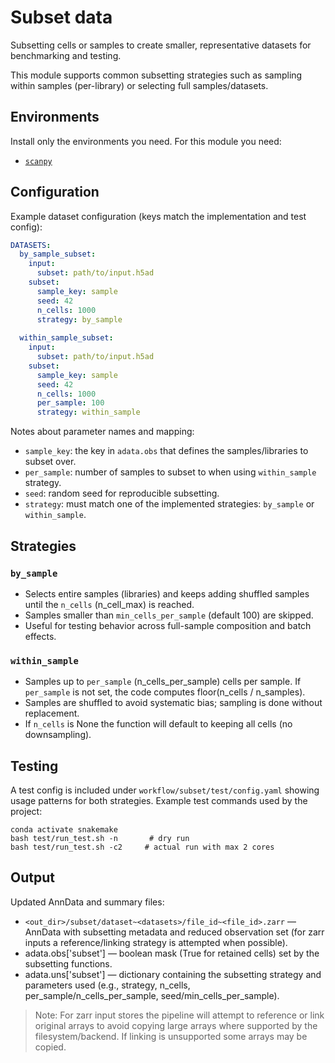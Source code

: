 # Subset data

Subsetting cells or samples to create smaller, representative datasets for benchmarking and testing.

This module supports common subsetting strategies such as sampling within samples (per-library) or selecting full samples/datasets.

## Environments

Install only the environments you need. For this module you need:

- [`scanpy`](https://github.com/HCA-integration/scAtlasTb/blob/main/envs/scanpy.yaml)

## Configuration

Example dataset configuration (keys match the implementation and test config):

```yaml
DATASETS:
  by_sample_subset:
    input:
      subset: path/to/input.h5ad
    subset:
      sample_key: sample
      seed: 42
      n_cells: 1000
      strategy: by_sample
  
  within_sample_subset:
    input:
      subset: path/to/input.h5ad
    subset:
      sample_key: sample
      seed: 42
      n_cells: 1000
      per_sample: 100
      strategy: within_sample
```

Notes about parameter names and mapping:
- `sample_key`: the key in `adata.obs` that defines the samples/libraries to subset over.
- `per_sample`: number of samples to subset to when using `within_sample` strategy.
- `seed`: random seed for reproducible subsetting.
- `strategy`: must match one of the implemented strategies: `by_sample` or `within_sample`.

## Strategies

### `by_sample`
  - Selects entire samples (libraries) and keeps adding shuffled samples until the `n_cells` (n_cell_max) is reached.
  - Samples smaller than `min_cells_per_sample` (default 100) are skipped.
  - Useful for testing behavior across full-sample composition and batch effects.

### `within_sample`
  - Samples up to `per_sample` (n_cells_per_sample) cells per sample. If `per_sample` is not set, the code computes floor(n_cells / n_samples).
  - Samples are shuffled to avoid systematic bias; sampling is done without replacement.
  - If `n_cells` is None the function will default to keeping all cells (no downsampling).


## Testing

A test config is included under `workflow/subset/test/config.yaml` showing usage patterns for both strategies. Example test commands used by the project:

```
conda activate snakemake
bash test/run_test.sh -n       # dry run
bash test/run_test.sh -c2     # actual run with max 2 cores
```

## Output

Updated AnnData and summary files:

- `<out_dir>/subset/dataset~<datasets>/file_id~<file_id>.zarr` — AnnData with subsetting metadata and reduced observation set (for zarr inputs a reference/linking strategy is attempted when possible).
- adata.obs['subset'] — boolean mask (True for retained cells) set by the subsetting functions.
- adata.uns['subset'] — dictionary containing the subsetting strategy and parameters used (e.g., strategy, n_cells, per_sample/n_cells_per_sample, seed/min_cells_per_sample).

> Note: For zarr input stores the pipeline will attempt to reference or link original arrays to avoid copying large arrays where supported by the filesystem/backend. If linking is unsupported some arrays may be copied.
